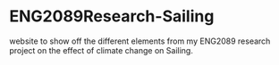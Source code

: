 # ENG2089Research-Sailing
website to show off the different elements from my ENG2089 research project on the effect of climate change on Sailing.
